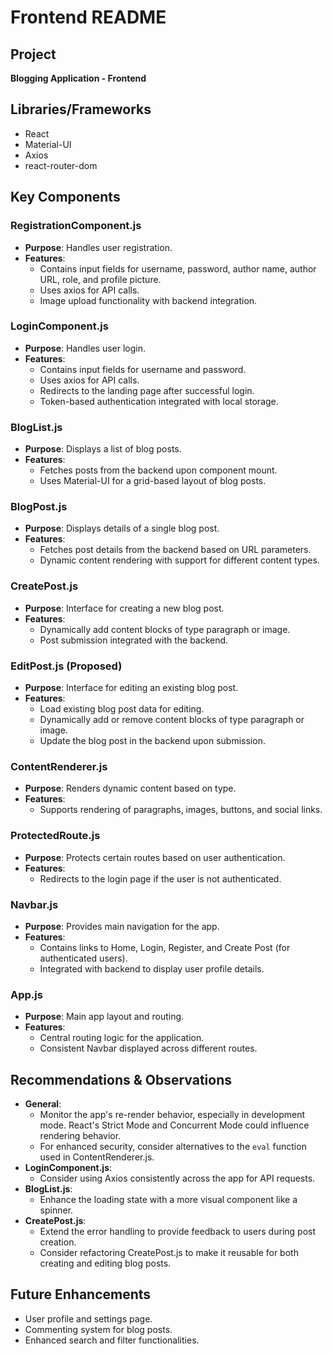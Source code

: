 # Frontend README

## Project
**Blogging Application - Frontend**

## Libraries/Frameworks
- React
- Material-UI
- Axios
- react-router-dom

## Key Components

### RegistrationComponent.js
- **Purpose**: Handles user registration.
- **Features**:
  - Contains input fields for username, password, author name, author URL, role, and profile picture.
  - Uses axios for API calls.
  - Image upload functionality with backend integration.

### LoginComponent.js
- **Purpose**: Handles user login.
- **Features**:
  - Contains input fields for username and password.
  - Uses axios for API calls.
  - Redirects to the landing page after successful login.
  - Token-based authentication integrated with local storage.

### BlogList.js
- **Purpose**: Displays a list of blog posts.
- **Features**:
  - Fetches posts from the backend upon component mount.
  - Uses Material-UI for a grid-based layout of blog posts.

### BlogPost.js
- **Purpose**: Displays details of a single blog post.
- **Features**:
  - Fetches post details from the backend based on URL parameters.
  - Dynamic content rendering with support for different content types.

### CreatePost.js
- **Purpose**: Interface for creating a new blog post.
- **Features**:
  - Dynamically add content blocks of type paragraph or image.
  - Post submission integrated with the backend.

### EditPost.js (Proposed)
- **Purpose**: Interface for editing an existing blog post.
- **Features**:
  - Load existing blog post data for editing.
  - Dynamically add or remove content blocks of type paragraph or image.
  - Update the blog post in the backend upon submission.

### ContentRenderer.js
- **Purpose**: Renders dynamic content based on type.
- **Features**:
  - Supports rendering of paragraphs, images, buttons, and social links.

### ProtectedRoute.js
- **Purpose**: Protects certain routes based on user authentication.
- **Features**:
  - Redirects to the login page if the user is not authenticated.

### Navbar.js
- **Purpose**: Provides main navigation for the app.
- **Features**:
  - Contains links to Home, Login, Register, and Create Post (for authenticated users).
  - Integrated with backend to display user profile details.

### App.js
- **Purpose**: Main app layout and routing.
- **Features**:
  - Central routing logic for the application.
  - Consistent Navbar displayed across different routes.

## Recommendations & Observations
- **General**:
  - Monitor the app's re-render behavior, especially in development mode. React's Strict Mode and Concurrent Mode could influence rendering behavior.
  - For enhanced security, consider alternatives to the `eval` function used in ContentRenderer.js.
- **LoginComponent.js**:
  - Consider using Axios consistently across the app for API requests.
- **BlogList.js**:
  - Enhance the loading state with a more visual component like a spinner.
- **CreatePost.js**:
  - Extend the error handling to provide feedback to users during post creation.
  - Consider refactoring CreatePost.js to make it reusable for both creating and editing blog posts.

## Future Enhancements
- User profile and settings page.
- Commenting system for blog posts.
- Enhanced search and filter functionalities.
